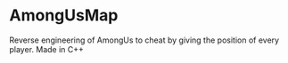 # AmongUsMap
 Reverse engineering of AmongUs to cheat by giving the position of every player. Made in C++
